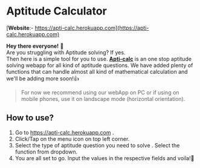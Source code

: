 # Aptitude Calculator 

[**Website**:- https://apti-calc.herokuapp.com](https://apti-calc.herokuapp.com)

**Hey there everyone!** 🎉<br>
Are you struggling with Aptitude solving? If yes. <br>
Then here is a simple tool for you to use. [**Apti-calc**](https://apti-calc.herokuapp.com) is an one stop aptitude solving webapp for all kind of aptitude questions. We have added plenty of functions that can handle almost all kind of mathematical calculation and we'll be adding more soon!👍

>For now we recommend using our webApp on PC or if using on mobile phones, use it on landscape mode (horizontal orientation).

## How to use?
1. Go to https://apti-calc.herokuapp.com .
2. Click/Tap on the menu icon on top left corner.
3. Select the type of aptitude question you need to solve . Select the function from dropdown.
4. You are all set to go. Input the values in the respective fields and voila!🎉



